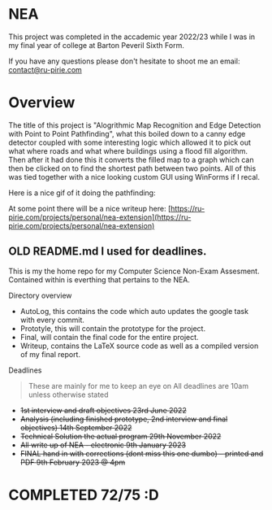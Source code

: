 # NEA

This project was completed in the accademic year 2022/23 while I was in my final year of college at Barton Peveril Sixth Form.

If you have any questions please don't hesitate to shoot me an email: contact@ru-pirie.com

# Overview
The title of this project is "Alogrithmic Map Recognition and Edge Detection with Point to Point Pathfinding", what this boiled down to a canny edge detector coupled with some interesting logic which allowed it to pick out what where roads and what where buildings using a flood fill algorithm. Then after it had done this it converts the filled map to a graph which can then be clicked on to find the shortest path between two points. All of this was tied together with a nice looking custom GUI using WinForms if I recal.

Here is a nice gif of it doing the pathfinding:


At some point there will be a nice writeup here: [https://ru-pirie.com/projects/personal/nea-extension](https://ru-pirie.com/projects/personal/nea-extension)



## OLD README.md I used for deadlines.
This is my the home repo for my Computer Science Non-Exam Assesment. Contained within is everthing that pertains to the NEA. 

Directory overview
- AutoLog, this contains the code which auto updates the google task with every commit.
- Prototyle, this will contain the prototype for the project.
- Final, will contain the final code for the entire project.
- Writeup, contains the LaTeX source code as well as a compiled version of my final report.

Deadlines
> These are mainly for me to keep an eye on
> All deadlines are 10am unless otherwise stated
- ~~1st interview and draft objectives 23rd June 2022~~
- ~~Analysis (including finished prototype, 2nd interview and final objectives) 14th September 2022~~
- ~~Technical Solution the actual program 29th November 2022~~
- ~~All write up of NEA - electronic 9th January 2023~~
- ~~FINAL hand in with corrections (dont miss this one dumbo) – printed and PDF 9th February 2023 @ 4pm~~

# COMPLETED 72/75 :D
